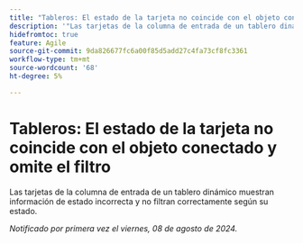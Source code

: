 ```yaml
---
title: "Tableros: El estado de la tarjeta no coincide con el objeto conectado y omite el filtro"
description: '"Las tarjetas de la columna de entrada de un tablero dinámico muestran información de estado incorrecta y no filtran correctamente según su estado".'
hidefromtoc: true
feature: Agile
source-git-commit: 9da826677fc6a00f85d5add27c4fa73cf8fc3361
workflow-type: tm+mt
source-wordcount: '68'
ht-degree: 5%

---
```



# Tableros: El estado de la tarjeta no coincide con el objeto conectado y omite el filtro

Las tarjetas de la columna de entrada de un tablero dinámico muestran información de estado incorrecta y no filtran correctamente según su estado.

_Notificado por primera vez el viernes, 08 de agosto de 2024._
